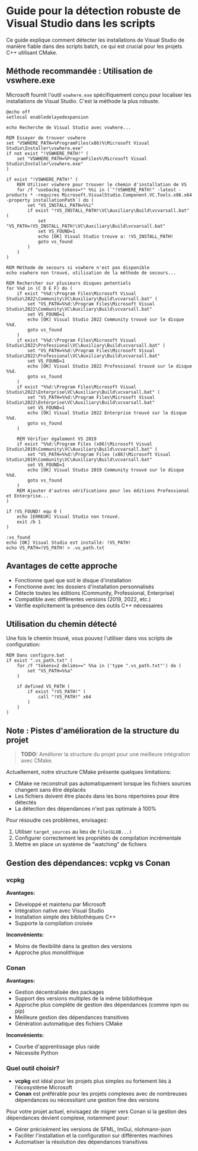 # Guide pour la détection robuste de Visual Studio dans les scripts

Ce guide explique comment détecter les installations de Visual Studio de manière fiable dans des scripts batch, ce qui est crucial pour les projets C++ utilisant CMake.

## Méthode recommandée : Utilisation de vswhere.exe

Microsoft fournit l'outil `vswhere.exe` spécifiquement conçu pour localiser les installations de Visual Studio. C'est la méthode la plus robuste.

```batch
@echo off
setlocal enabledelayedexpansion

echo Recherche de Visual Studio avec vswhere...

REM Essayer de trouver vswhere
set "VSWHERE_PATH=%ProgramFiles(x86)%\Microsoft Visual Studio\Installer\vswhere.exe"
if not exist "!VSWHERE_PATH!" (
    set "VSWHERE_PATH=%ProgramFiles%\Microsoft Visual Studio\Installer\vswhere.exe"
)

if exist "!VSWHERE_PATH!" (
    REM Utiliser vswhere pour trouver le chemin d'installation de VS
    for /f "usebackq tokens=*" %%i in (`"!VSWHERE_PATH!" -latest -products * -requires Microsoft.VisualStudio.Component.VC.Tools.x86.x64 -property installationPath`) do (
        set "VS_INSTALL_PATH=%%i"
        if exist "!VS_INSTALL_PATH!\VC\Auxiliary\Build\vcvarsall.bat" (
            set "VS_PATH=!VS_INSTALL_PATH!\VC\Auxiliary\Build\vcvarsall.bat"
            set VS_FOUND=1
            echo [OK] Visual Studio trouve a: !VS_INSTALL_PATH!
            goto vs_found
        )
    )
)

REM Méthode de secours si vswhere n'est pas disponible
echo vswhere non trouvé, utilisation de la méthode de secours...

REM Rechercher sur plusieurs disques potentiels
for %%d in (C D E F) do (
    if exist "%%d:\Program Files\Microsoft Visual Studio\2022\Community\VC\Auxiliary\Build\vcvarsall.bat" (
        set "VS_PATH=%%d:\Program Files\Microsoft Visual Studio\2022\Community\VC\Auxiliary\Build\vcvarsall.bat"
        set VS_FOUND=1
        echo [OK] Visual Studio 2022 Community trouvé sur le disque %%d.
        goto vs_found
    )
    if exist "%%d:\Program Files\Microsoft Visual Studio\2022\Professional\VC\Auxiliary\Build\vcvarsall.bat" (
        set "VS_PATH=%%d:\Program Files\Microsoft Visual Studio\2022\Professional\VC\Auxiliary\Build\vcvarsall.bat"
        set VS_FOUND=1
        echo [OK] Visual Studio 2022 Professional trouvé sur le disque %%d.
        goto vs_found
    )
    if exist "%%d:\Program Files\Microsoft Visual Studio\2022\Enterprise\VC\Auxiliary\Build\vcvarsall.bat" (
        set "VS_PATH=%%d:\Program Files\Microsoft Visual Studio\2022\Enterprise\VC\Auxiliary\Build\vcvarsall.bat"
        set VS_FOUND=1
        echo [OK] Visual Studio 2022 Enterprise trouvé sur le disque %%d.
        goto vs_found
    )
    
    REM Vérifier également VS 2019
    if exist "%%d:\Program Files (x86)\Microsoft Visual Studio\2019\Community\VC\Auxiliary\Build\vcvarsall.bat" (
        set "VS_PATH=%%d:\Program Files (x86)\Microsoft Visual Studio\2019\Community\VC\Auxiliary\Build\vcvarsall.bat"
        set VS_FOUND=1
        echo [OK] Visual Studio 2019 Community trouvé sur le disque %%d.
        goto vs_found
    )
    REM Ajouter d'autres vérifications pour les éditions Professional et Enterprise...
)

if !VS_FOUND! equ 0 (
    echo [ERREUR] Visual Studio non trouvé.
    exit /b 1
)

:vs_found
echo [OK] Visual Studio est installé: !VS_PATH!
echo VS_PATH=!VS_PATH! > .vs_path.txt
```

## Avantages de cette approche

- Fonctionne quel que soit le disque d'installation
- Fonctionne avec les dossiers d'installation personnalisés
- Détecte toutes les éditions (Community, Professional, Enterprise)
- Compatible avec différentes versions (2019, 2022, etc.)
- Vérifie explicitement la présence des outils C++ nécessaires

## Utilisation du chemin détecté

Une fois le chemin trouvé, vous pouvez l'utiliser dans vos scripts de configuration:

```batch
REM Dans configure.bat
if exist ".vs_path.txt" (
    for /f "tokens=2 delims==" %%a in ('type ".vs_path.txt"') do (
        set "VS_PATH=%%a"
    )
    
    if defined VS_PATH (
        if exist "!VS_PATH!" (
            call "!VS_PATH!" x64
        )
    )
)
```

## Note : Pistes d'amélioration de la structure du projet

> **TODO:** Améliorer la structure du projet pour une meilleure intégration avec CMake.

Actuellement, notre structure CMake présente quelques limitations:
- CMake ne reconstruit pas automatiquement lorsque les fichiers sources changent sans être déplacés
- Les fichiers doivent être placés dans les bons répertoires pour être détectés
- La détection des dépendances n'est pas optimale à 100%

Pour résoudre ces problèmes, envisagez:
1. Utiliser `target_sources` au lieu de `file(GLOB...)`
2. Configurer correctement les propriétés de compilation incrémentale
3. Mettre en place un système de "watching" de fichiers

## Gestion des dépendances: vcpkg vs Conan

### vcpkg

**Avantages:**
- Développé et maintenu par Microsoft
- Intégration native avec Visual Studio
- Installation simple des bibliothèques C++
- Supporte la compilation croisée

**Inconvénients:**
- Moins de flexibilité dans la gestion des versions
- Approche plus monolithique

### Conan

**Avantages:**
- Gestion décentralisée des packages
- Support des versions multiples de la même bibliothèque
- Approche plus complète de gestion des dépendances (comme npm ou pip)
- Meilleure gestion des dépendances transitives
- Génération automatique des fichiers CMake

**Inconvénients:**
- Courbe d'apprentissage plus raide
- Nécessite Python

### Quel outil choisir?

- **vcpkg** est idéal pour les projets plus simples ou fortement liés à l'écosystème Microsoft
- **Conan** est préférable pour les projets complexes avec de nombreuses dépendances ou nécessitant une gestion fine des versions

Pour votre projet actuel, envisagez de migrer vers Conan si la gestion des dépendances devient complexe, notamment pour:
- Gérer précisément les versions de SFML, ImGui, nlohmann-json
- Faciliter l'installation et la configuration sur différentes machines
- Automatiser la résolution des dépendances transitives
